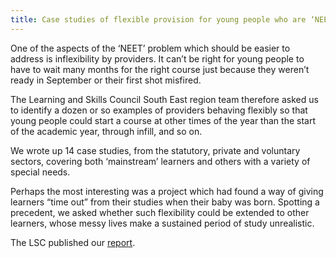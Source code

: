 ```yaml
---
title: Case studies of flexible provision for young people who are ‘NEET’
---
```


One of the aspects of the ‘NEET’ problem which should be easier to address is inflexibility by providers. It can’t be right for young people to have to wait many months for the right course just because they weren’t ready in September or their first shot misfired.

The Learning and Skills Council South East region team therefore asked us to identify a dozen or so examples of providers behaving flexibly so that young people could start a course at other times of the year than the start of the academic year, through infill, and so on.

We wrote up 14 case studies, from the statutory, private and voluntary sectors, covering both ‘mainstream’ learners and others with a variety of special needs.

Perhaps the most interesting was a project which had found a way of giving learners “time out” from their studies when their baby was born. Spotting a precedent, we asked whether such flexibility could be extended to other learners, whose messy lives make a sustained period of study unrealistic.

The LSC published our [report](NEETs%20flexibilities%20final%20report.pdf).
